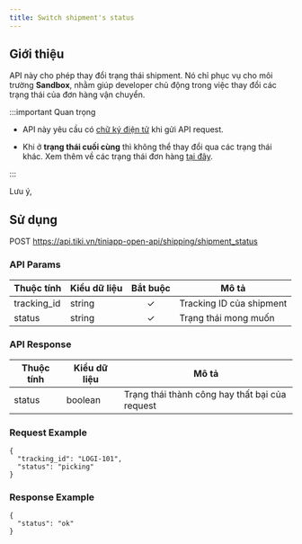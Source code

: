 ```yaml
---
title: Switch shipment's status
---
```


## Giới thiệu

API này cho phép thay đổi trạng thái shipment. Nó chỉ phục vụ cho môi trường **Sandbox**, nhằm giúp developer chủ động trong việc thay đổi các trạng thái của đơn hàng vận chuyển.


:::important Quan trọng

- API này yêu cầu có [chữ ký điện tử](../platform-api/calculate-signature) khi gửi API request.

- Khi ở **trạng thái cuối cùng** thì không thể thay đổi qua các trạng thái khác.
Xem thêm về các trạng thái đơn hàng [tại đây](./status_flow).

:::



Lưu ý, 

## Sử dụng

POST https://api.tiki.vn/tiniapp-open-api/shipping/shipment_status

### API Params

| Thuộc tính  | Kiểu dữ liệu | Bắt buộc | Mô tả                    |
| ----------- | ------------ | :------: | ------------------------ |
| tracking_id | string       |    ✓     | Tracking ID của shipment |
| status      | string       |    ✓     | Trạng thái mong muốn     |

### API Response

| Thuộc tính | Kiểu dữ liệu | Mô tả                                          |
| ---------- | ------------ | ---------------------------------------------- |
| status     | boolean      | Trạng thái thành công hay thất bại của request |

### Request Example

```
{
  "tracking_id": "LOGI-101",
  "status": "picking"
}
```

### Response Example

```
{
  "status": "ok"
}
```

